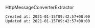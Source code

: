 
HttpMessageConverterExtractor

    Created at: 2021-01-15T09:42:57+08:00
    Updated at: 2021-01-15T09:42:57+08:00

